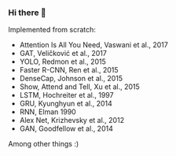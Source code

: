 ### Hi there 👋

Implemented from scratch:
- Attention Is All You Need, Vaswani et al., 2017
- GAT, Veličković et al., 2017
- YOLO, Redmon et al., 2015
- Faster R-CNN, Ren et al., 2015
- DenseCap, Johnson et al., 2015
- Show, Attend and Tell, Xu et al., 2015
- LSTM, Hochreiter et al., 1997
- GRU, Kyunghyun et al., 2014
- RNN, Elman 1990
- Alex Net, Krizhevsky et al., 2012
- GAN, Goodfellow et al., 2014

Among other things :)

<!--
**IaroslavElistratov/IaroslavElistratov** is a ✨ _special_ ✨ repository because its `README.md` (this file) appears on your GitHub profile.

Here are some ideas to get you started:

- 🔭 I’m currently working on ...
- 🌱 I’m currently learning ...
- 👯 I’m looking to collaborate on ...
- 🤔 I’m looking for help with ...
- 💬 Ask me about ...
- 📫 How to reach me: ...
- 😄 Pronouns: ... 
- ⚡ Fun fact: ...
-->
